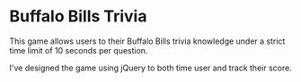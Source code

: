 # Buffalo Bills Trivia

This game allows users to their Buffalo Bills trivia knowledge under a strict time limit of 10 seconds per question.

I've designed the game using jQuery to both time user and track their score.
